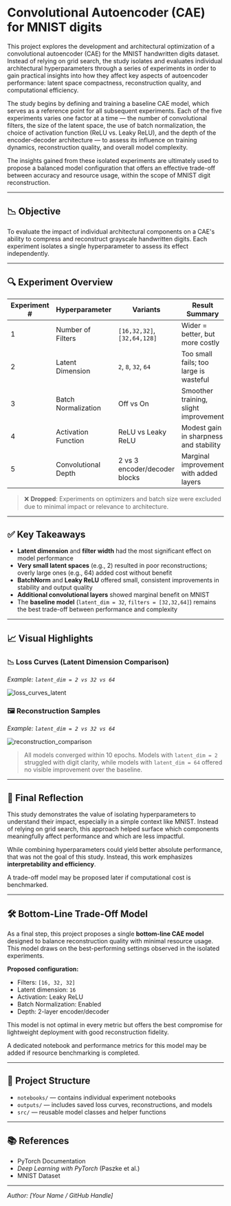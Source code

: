 # Convolutional Autoencoder (CAE) for MNIST digits

This project explores the development and architectural optimization of a convolutional autoencoder (CAE) for the MNIST handwritten digits dataset. Instead of relying on grid search, the study isolates and evaluates individual architectural hyperparameters through a series of experiments in order to gain practical insights into how they affect key aspects of autoencoder performance: latent space compactness, reconstruction quality, and computational efficiency. 

The study begins by defining and training a baseline CAE model, which serves as a reference point for all subsequent experiments. Each of the five experiments varies one factor at a time — the number of convolutional filters, the size of the latent space, the use of batch normalization, the choice of activation function (ReLU vs. Leaky ReLU), and the depth of the encoder-decoder architecture — to assess its influence on training dynamics, reconstruction quality, and overall model complexity.

The insights gained from these isolated experiments are ultimately used to propose a balanced model configuration that offers an effective trade-off between accuracy and resource usage, within the scope of MNIST digit reconstruction.

---

## 📉 Objective

To evaluate the impact of individual architectural components on a CAE's ability to compress and reconstruct grayscale handwritten digits. Each experiment isolates a single hyperparameter to assess its effect independently.

---

## 🔍 Experiment Overview

| Experiment # | Hyperparameter         | Variants                                  | Result Summary                            | Notebook Link |
|--------------|-------------------------|-------------------------------------------|-------------------------------------------|----------------|
| 1            | Number of Filters       | `[16,32,32]`, `[32,64,128]`               | Wider = better, but more costly           | [filters](notebooks/experiment_1_filters.ipynb) |
| 2            | Latent Dimension        | `2`, `8`, `32`, `64`                      | Too small fails; too large is wasteful    | [latent](notebooks/experiment_2_latent_dim.ipynb) |
| 3            | Batch Normalization     | Off vs On                                 | Smoother training, slight improvement     | [batchnorm](notebooks/experiment_3_batchnorm.ipynb) |
| 4            | Activation Function     | ReLU vs Leaky ReLU                        | Modest gain in sharpness and stability    | [activation](notebooks/experiment_4_activation.ipynb) |
| 5            | Convolutional Depth     | 2 vs 3 encoder/decoder blocks             | Marginal improvement with added layers    | [depth](notebooks/experiment_5_depth.ipynb) |

> ❌ **Dropped**: Experiments on optimizers and batch size were excluded due to minimal impact or relevance to architecture.

---

## ✅ Key Takeaways

- **Latent dimension** and **filter width** had the most significant effect on model performance
- **Very small latent spaces** (e.g., 2) resulted in poor reconstructions; overly large ones (e.g., 64) added cost without benefit
- **BatchNorm** and **Leaky ReLU** offered small, consistent improvements in stability and output quality
- **Additional convolutional layers** showed marginal benefit on MNIST
- The **baseline model** (`latent_dim = 32`, `filters = [32,32,64]`) remains the best trade-off between performance and complexity

---

## 📈 Visual Highlights

### 📉 Loss Curves (Latent Dimension Comparison)
*Example: `latent_dim = 2 vs 32 vs 64`*

![loss_curves_latent](outputs/summary/latent_loss_curve.png)

### 🖼️ Reconstruction Samples
*Example: `latent_dim = 2 vs 32 vs 64`*

![reconstruction_comparison](outputs/summary/latent_reconstruction.png)

> All models converged within 10 epochs. Models with `latent_dim = 2` struggled with digit clarity, while models with `latent_dim = 64` offered no visible improvement over the baseline.

---

## 🧠 Final Reflection

This study demonstrates the value of isolating hyperparameters to understand their impact, especially in a simple context like MNIST. Instead of relying on grid search, this approach helped surface which components meaningfully affect performance and which are less impactful.

While combining hyperparameters could yield better absolute performance, that was not the goal of this study. Instead, this work emphasizes **interpretability and efficiency**.

A trade-off model may be proposed later if computational cost is benchmarked.

---

## 🛠️ Bottom-Line Trade-Off Model

As a final step, this project proposes a single **bottom-line CAE model** designed to balance reconstruction quality with minimal resource usage. This model draws on the best-performing settings observed in the isolated experiments.

**Proposed configuration:**
- Filters: `[16, 32, 32]`
- Latent dimension: `16`
- Activation: Leaky ReLU
- Batch Normalization: Enabled
- Depth: 2-layer encoder/decoder

This model is not optimal in every metric but offers the best compromise for lightweight deployment with good reconstruction fidelity.

A dedicated notebook and performance metrics for this model may be added if resource benchmarking is completed.

---

## 🔧 Project Structure

- `notebooks/` — contains individual experiment notebooks
- `outputs/` — includes saved loss curves, reconstructions, and models
- `src/` — reusable model classes and helper functions

---

## 📚 References

- PyTorch Documentation  
- *Deep Learning with PyTorch* (Paszke et al.)  
- MNIST Dataset

---

*Author: [Your Name / GitHub Handle]*
